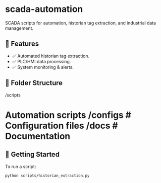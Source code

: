 # scada-automation
SCADA scripts for automation, historian tag extraction, and industrial data management.

## 📌 Features
- ✅ Automated historian tag extraction.
- ✅ PLC/HMI data processing.
- ✅ System monitoring & alerts.

## 📂 Folder Structure
/scripts 
# Automation scripts /configs # Configuration files /docs # Documentation

## 🚀 Getting Started
To run a script:
```bash
python scripts/historian_extraction.py
